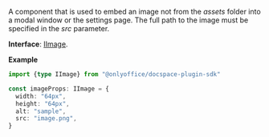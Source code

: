 A component that is used to embed an image not from the *assets* folder into a modal window or the settings page. The full path to the image must be specified in the *src* parameter.

**Interface**: [IImage](https://github.com/ONLYOFFICE/docspace-plugin-sdk/blob/master/src/interfaces/components/IImage.ts).

**Example**

``` ts
import {type IImage} from "@onlyoffice/docspace-plugin-sdk"

const imageProps: IImage = {
  width: "64px",
  height: "64px",
  alt: "sample",
  src: "image.png",
}
```
